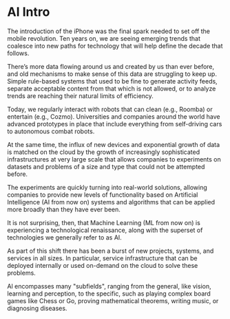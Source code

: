 # AI Intro


The introduction of the iPhone was the final spark needed to set off the mobile revolution. Ten years on, we are seeing emerging trends that coalesce into new paths for technology that will help define the decade that follows.

There’s more data flowing around us and created by us than ever before, and old mechanisms to make sense of this data are struggling to keep up. Simple rule-based systems that used to be fine to generate activity feeds, separate acceptable content from that which is not allowed, or to analyze trends are reaching their natural limits of efficiency.

Today, we regularly interact with robots that can clean (e.g., Roomba) or entertain (e.g., Cozmo). Universities and companies around the world have advanced prototypes in place that include everything from self-driving cars to autonomous combat robots.

At the same time, the influx of new devices and exponential growth of data is matched on the cloud by the growth of increasingly sophisticated infrastructures at very large scale that allows companies to experiments on datasets and problems of a size and type that could not be attempted before.

The experiments are quickly turning into real-world solutions, allowing companies to provide new levels of functionality based on Artificial Intelligence (AI from now on) systems and algorithms that can be applied more broadly than they have ever been.

It is not surprising, then, that Machine Learning (ML from now on) is experiencing a technological renaissance, along with the superset of technologies we generally refer to as AI.

As part of this shift there has been a burst of new projects, systems, and services in all sizes. In particular, service infrastructure that can be deployed internally or used on-demand on the cloud to solve these problems.

Al encompasses many "subfields", ranging from the general, like vision, learning and perception, to the specific, such as playing complex board games like Chess or Go, proving mathematical theorems, writing music, or diagnosing diseases.
